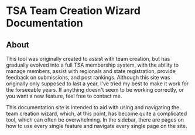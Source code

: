 # TSA Team Creation Wizard Documentation

## About

This tool was originally created to assist with team creation, but has gradually evolved into a full TSA membership system, with the ability to manage members, assist with regionals and state registration, provide feedback on submissions, and post rankings. Although this site was originally only supposed to last a year, I've tried my best to make it work for the forseeable years. If anything doesn't seem to be working correctly, or you want a new feature, feel free to contact me.

This documentation site is intended to aid with using and navigating the team creation wizard, which, at this point, has become quite a complicated tool, which can often be overwhelming. In the sidebar, there are pages on how to use every single feature and navigate every single page on the site.
